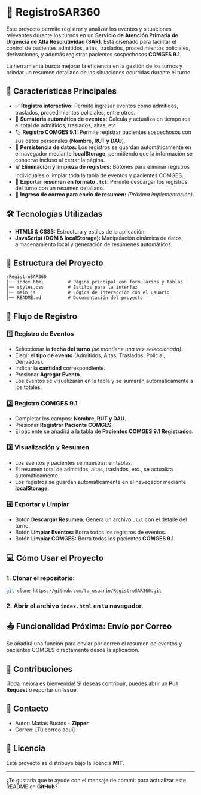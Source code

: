 
# 🏥 RegistroSAR360

Este proyecto permite registrar y analizar los eventos y situaciones relevantes durante los turnos en un **Servicio de Atención Primaria de Urgencia de Alta Resolutividad (SAR)**. Está diseñado para facilitar el control de pacientes admitidos, altas, traslados, procedimientos policiales, derivaciones, y además registrar pacientes sospechosos **COMGES 9.1**.

La herramienta busca mejorar la eficiencia en la gestión de los turnos y brindar un resumen detallado de las situaciones ocurridas durante el turno.

## 🚀 Características Principales

- ✅ **Registro interactivo:** Permite ingresar eventos como admitidos, traslados, procedimientos policiales, entre otros.
- 🧮 **Sumatoria automática de eventos:** Calcula y actualiza en tiempo real el total de admitidos, traslados, altas, etc.
- 🏷️ **Registro COMGES 9.1:** Permite registrar pacientes sospechosos con sus datos personales (**Nombre, RUT y DAU**).
- 💾 **Persistencia de datos:** Los registros se guardan automáticamente en el navegador mediante **localStorage**, permitiendo que la información se conserve incluso al cerrar la página.
- 🗑️ **Eliminación y limpieza de registros:** Botones para eliminar registros individuales o limpiar toda la tabla de eventos y pacientes COMGES.
- 📄 **Exportar resumen en formato `.txt`:** Permite descargar los registros del turno con un resumen detallado.
- 📧 **Ingreso de correo para envío de resumen:** *(Próxima implementación)*.

## 🛠️ Tecnologías Utilizadas

- **HTML5 & CSS3:** Estructura y estilos de la aplicación.
- **JavaScript (DOM & localStorage):** Manipulación dinámica de datos, almacenamiento local y generación de resúmenes automáticos.

## 📁 Estructura del Proyecto

```
/RegistroSAR360
│── index.html         # Página principal con formularios y tablas
│── styles.css         # Estilos para la interfaz
│── main.js            # Lógica de interacción con el usuario
│── README.md          # Documentación del proyecto
```

## 📝 Flujo de Registro

### 1️⃣ **Registro de Eventos**
- Seleccionar la **fecha del turno** *(se mantiene una vez seleccionada)*.
- Elegir el **tipo de evento** (Admitidos, Altas, Traslados, Policial, Derivados).
- Indicar la **cantidad** correspondiente.
- Presionar **Agregar Evento**.
- Los eventos se visualizarán en la tabla y se sumarán automáticamente a los totales.

### 2️⃣ **Registro COMGES 9.1**
- Completar los campos: **Nombre, RUT y DAU**.
- Presionar **Registrar Paciente COMGES**.
- El paciente se añadirá a la tabla de **Pacientes COMGES 9.1 Registrados**.

### 3️⃣ **Visualización y Resumen**
- Los eventos y pacientes se muestran en tablas.
- El resumen total de admitidos, altas, traslados, etc., se actualiza automáticamente.
- Los registros se guardan automáticamente en el navegador mediante **localStorage**.

### 4️⃣ **Exportar y Limpiar**
- Botón **Descargar Resumen:** Genera un archivo `.txt` con el detalle del turno.
- Botón **Limpiar Eventos:** Borra todos los registros de eventos.
- Botón **Limpiar COMGES:** Borra todos los pacientes **COMGES 9.1**.

## 💻 Cómo Usar el Proyecto

### 1. Clonar el repositorio:
```bash
git clone https://github.com/tu_usuario/RegistroSAR360.git
```

### 2. Abrir el archivo `index.html` en tu navegador.

## 📤 Funcionalidad Próxima: Envío por Correo

Se añadirá una función para enviar por correo el resumen de eventos y pacientes COMGES directamente desde la aplicación.

## 🤝 Contribuciones

¡Toda mejora es bienvenida! Si deseas contribuir, puedes abrir un **Pull Request** o reportar un **Issue**.

## 📧 Contacto

- Autor: Matías Bustos - **Zipper**
- Correo: [Tu correo aquí]

## 📝 Licencia

Este proyecto se distribuye bajo la licencia **MIT**.

---

¿Te gustaría que te ayude con el mensaje de commit para actualizar este README en **GitHub**?
